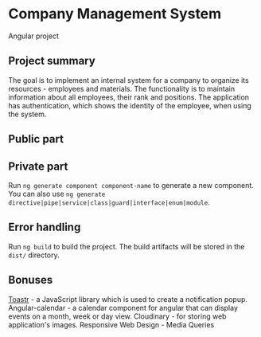 # Company Management System
Angular project


## Project summary

The goal is to implement an internal system for a company to organize
its resources - employees and materials. The functionality is to maintain
information about all employees, their rank and positions. The application has authentication, which shows the identity of the employee,
when using the system.

## Public part



## Private part

Run `ng generate component component-name` to generate a new component. You can also use `ng generate directive|pipe|service|class|guard|interface|enum|module`.

## Error handling

Run `ng build` to build the project. The build artifacts will be stored in the `dist/` directory.

## Bonuses

[Toastr] - a JavaScript library which is used to create a notification popup.
Angular-calendar -  a calendar component for angular that can display events on a month, week or day view.
Cloudinary - for storing web application's images.
Responsive Web Design - Media Queries

[Toastr]:https://www.npmjs.com/package/ngx-toastr

